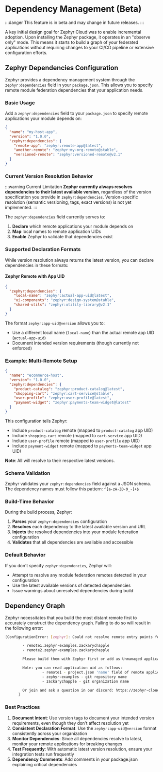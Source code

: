 # Dependency Management (Beta)

:::danger
This feature is in beta and may change in future releases.
:::

A key initial design goal for Zephyr Cloud was to enable incremental adoption. Upon installing the Zephyr package, it operates in an "observe only" mode. This means it starts to build a graph of your federated applications without requiring changes to your CI/CD pipeline or extensive configuration efforts.

## Zephyr Dependencies Configuration

Zephyr provides a dependency management system through the `zephyr:dependencies` field in your `package.json`. This allows you to specify remote module federation dependencies that your application needs.

### Basic Usage

Add a `zephyr:dependencies` field to your `package.json` to specify remote applications your module depends on:

```json title="package.json"
{
  "name": "my-host-app",
  "version": "1.0.0",
  "zephyr:dependencies": {
    "remote-app": "zephyr:remote-app@latest",
    "another-remote": "zephyr:my-org-remote@stable",
    "versioned-remote": "zephyr:versioned-remote@v2.1"
  }
}
```

### Current Version Resolution Behavior

:::warning Current Limitation
**Zephyr currently always resolves dependencies to their latest available version**, regardless of the version specification you provide in `zephyr:dependencies`. Version-specific resolution (semantic versioning, tags, exact versions) is not yet implemented.
:::

The `zephyr:dependencies` field currently serves to:

1. **Declare** which remote applications your module depends on
2. **Map** local names to remote application UIDs
3. **Enable** Zephyr to validate that dependencies exist

### Supported Declaration Formats

While version resolution always returns the latest version, you can declare dependencies in these formats:

#### Zephyr Remote with App UID

```json
{
  "zephyr:dependencies": {
    "local-name": "zephyr:actual-app-uid@latest",
    "ui-components": "zephyr:design-system@stable",
    "shared-utils": "zephyr:utility-library@v2.1"
  }
}
```

The format `zephyr:app-uid@version` allows you to:

- Use a different local name (`local-name`) than the actual remote app UID (`actual-app-uid`)
- Document intended version requirements (though currently not enforced)

### Example: Multi-Remote Setup

```json title="package.json"
{
  "name": "ecommerce-host",
  "version": "1.0.0",
  "zephyr:dependencies": {
    "product-catalog": "zephyr:product-catalog@latest",
    "shopping-cart": "zephyr:cart-service@stable",
    "user-profile": "zephyr:user-profile@latest",
    "payment-widget": "zephyr:payments-team-widget@latest"
  }
}
```

This configuration tells Zephyr:

- Include `product-catalog` remote (mapped to `product-catalog` app UID)
- Include `shopping-cart` remote (mapped to `cart-service` app UID)
- Include `user-profile` remote (mapped to `user-profile` app UID)
- Include `payment-widget` remote (mapped to `payments-team-widget` app UID)

**Note**: All will resolve to their respective latest versions.

### Schema Validation

Zephyr validates your `zephyr:dependencies` field against a JSON schema. The dependency names must follow this pattern: `^[a-zA-Z0-9_-]+$`

### Build-Time Behavior

During the build process, Zephyr:

1. **Parses** your `zephyr:dependencies` configuration
2. **Resolves** each dependency to the latest available version and URL
3. **Injects** the resolved dependencies into your module federation configuration
4. **Validates** that all dependencies are available and accessible

### Default Behavior

If you don't specify `zephyr:dependencies`, Zephyr will:

- Attempt to resolve any module federation remotes detected in your configuration
- Use the latest available versions of detected dependencies
- Issue warnings about unresolved dependencies during build

## Dependency Graph

Zephyr necessitates that you build the most distant remote first to accurately construct the dependency graph. Failing to do so will result in the following error:

```bash title="Terminal"
[ConfigurationError: [zephyr]: Could not resolve remote entry points for urls:

        - remote1.zephyr-examples.zackarychapple
        - remote2.zephyr-examples.zackarychapple

        Please build them with Zephyr first or add as Unmanaged applications.

        Note: you can read application uid as follows:
                 - remote1 - project.json 'name' field of remote application
                 - zephyr-examples - git repository name
                 - zackarychapple - git organization name

        Or join and ask a question in our discord: https://zephyr-cloud.io/discord
      ]
```

### Best Practices

1. **Document Intent**: Use version tags to document your intended version requirements, even though they don't affect resolution yet
2. **Consistent Declaration Format**: Use the `zephyr:app-uid@version` format consistently across your organization
3. **Monitor Dependencies**: Since all dependencies resolve to latest, monitor your remote applications for breaking changes
4. **Test Frequently**: With automatic latest version resolution, ensure your integration tests run frequently
5. **Dependency Comments**: Add comments in your package.json explaining critical dependencies
